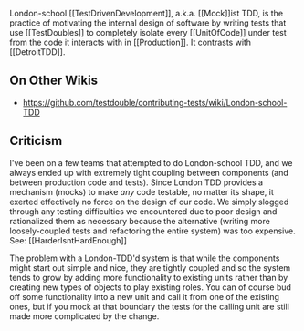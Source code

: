 London-school [[TestDrivenDevelopment]], a.k.a. [[Mock]]ist TDD, is the practice of motivating the internal design of software by writing tests that use [[TestDoubles]] to completely isolate every [[UnitOfCode]] under test from the code it interacts with in [[Production]]. It contrasts with [[DetroitTDD]].

## On Other Wikis

- https://github.com/testdouble/contributing-tests/wiki/London-school-TDD

## Criticism

I've been on a few teams that attempted to do London-school TDD, and we always ended up with extremely tight coupling between components (and between production code and tests). Since London TDD provides a mechanism (mocks) to make *any* code testable, no matter its shape, it exerted effectively no force on the design of our code. We simply slogged through any testing difficulties we encountered due to poor design and rationalized them as necessary because the alternative (writing more loosely-coupled tests and refactoring the entire system) was too expensive. See: [[HarderIsntHardEnough]]

The problem with a London-TDD'd system is that while the components might start out simple and nice, they are tightly coupled and so the system tends to grow by adding more functionality to existing units rather than by creating new types of objects to play existing roles. You can of course bud off some functionality into a new unit and call it from one of the existing ones, but if you mock at that boundary the tests for the calling unit are still made more complicated by the change.